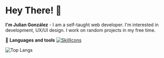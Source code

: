 # Hey There! 👋
**I'm Julian González** - I am a self-taught web developer. I'm interested in development, UX/UI design. I work on random projects in my free time.

👀 **Languages and tools**
[![SkillIcons](https://skillicons.dev/icons?i=js,html,css,php,nodejs,py,tailwind,vue,react,git)](https://skillicons.dev)

![Top Langs](https://github-readme-stats.vercel.app/api/top-langs/?username=Gonzdv&hide_progress=true)

<!--
**GonzDv/GonzDv** is a ✨ _special_ ✨ repository because its `README.md` (this file) appears on your GitHub profile.

Here are some ideas to get you started:

- 🔭 I’m currently working on ...
- 🌱 I’m currently learning ...
- 👯 I’m looking to collaborate on ...
- 🤔 I’m looking for help with ...
- 💬 Ask me about ...
- 📫 How to reach me: ...
- 😄 Pronouns: ...
- ⚡ Fun fact: ...
-->
